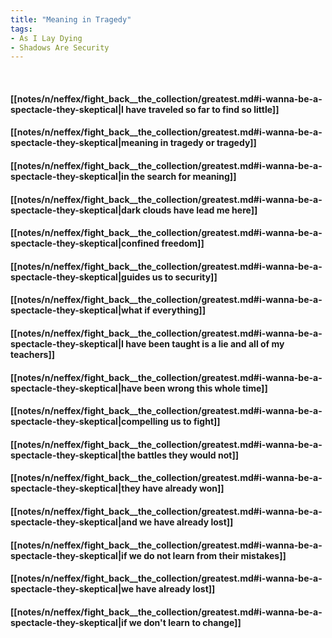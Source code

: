 ```yaml
---
title: "Meaning in Tragedy"
tags:
- As I Lay Dying
- Shadows Are Security
---
```

&nbsp;
#### [[notes/n/neffex/fight_back__the_collection/greatest.md#i-wanna-be-a-spectacle-they-skeptical|I have traveled so far to find so little]]
#### [[notes/n/neffex/fight_back__the_collection/greatest.md#i-wanna-be-a-spectacle-they-skeptical|meaning in tragedy or tragedy]]
#### [[notes/n/neffex/fight_back__the_collection/greatest.md#i-wanna-be-a-spectacle-they-skeptical|in the search for meaning]]
#### [[notes/n/neffex/fight_back__the_collection/greatest.md#i-wanna-be-a-spectacle-they-skeptical|dark clouds have lead me here]]
#### [[notes/n/neffex/fight_back__the_collection/greatest.md#i-wanna-be-a-spectacle-they-skeptical|confined freedom]]
#### [[notes/n/neffex/fight_back__the_collection/greatest.md#i-wanna-be-a-spectacle-they-skeptical|guides us to security]]
#### [[notes/n/neffex/fight_back__the_collection/greatest.md#i-wanna-be-a-spectacle-they-skeptical|what if everything]]
#### [[notes/n/neffex/fight_back__the_collection/greatest.md#i-wanna-be-a-spectacle-they-skeptical|I have been taught is a lie and all of my teachers]]
#### [[notes/n/neffex/fight_back__the_collection/greatest.md#i-wanna-be-a-spectacle-they-skeptical|have been wrong this whole time]]
#### [[notes/n/neffex/fight_back__the_collection/greatest.md#i-wanna-be-a-spectacle-they-skeptical|compelling us to fight]]
#### [[notes/n/neffex/fight_back__the_collection/greatest.md#i-wanna-be-a-spectacle-they-skeptical|the battles they would not]]
#### [[notes/n/neffex/fight_back__the_collection/greatest.md#i-wanna-be-a-spectacle-they-skeptical|they have already won]]
#### [[notes/n/neffex/fight_back__the_collection/greatest.md#i-wanna-be-a-spectacle-they-skeptical|and we have already lost]]
#### [[notes/n/neffex/fight_back__the_collection/greatest.md#i-wanna-be-a-spectacle-they-skeptical|if we do not learn from their mistakes]]
#### [[notes/n/neffex/fight_back__the_collection/greatest.md#i-wanna-be-a-spectacle-they-skeptical|we have already lost]]
#### [[notes/n/neffex/fight_back__the_collection/greatest.md#i-wanna-be-a-spectacle-they-skeptical|if we don't learn to change]]
